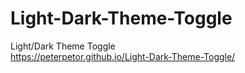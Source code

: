 # Light-Dark-Theme-Toggle
Light/Dark Theme Toggle<br>
https://peterpetor.github.io/Light-Dark-Theme-Toggle/
